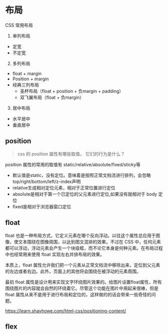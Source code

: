 # 布局

CSS 常用布局

1. 单列布局
  - 定宽
  - 不定宽
2. 多列布局
  - float + margin
  - Position + margin
  - 经典三列布局
    - 圣杯布局（float + position + 负margin + padding）
    - 双飞翼布局（float + 负margin）
3. 居中布局
  - 水平居中
  - 垂直居中



## position

> css 的 position 属性有哪些取值， 它们的行为是什么？

position 属性的常用的取值有 static/relative/absolute/fixed/sticky等
- 默认值是static，没有定位。意味着是按照正常文档流进行排列，会忽略top/right/bottom/left/z-index声明
- relative生成相对定位元素，相对于正常位置进行定位
- absolute是相对于第一个已定位的父元素进行定位,如果没有就相对于 body 定位
- fixed是相对于浏览器窗口定位

## float

float 也是一种布局方式，它定义元素在哪个反向浮动。以往这个属性总应用于图像，使文本围绕在图像周围，以达到图文混排的效果。不过在 CSS 中，任何元素都可以浮动，浮动元素会产生一个块级框，而不论它本身是何种元素。在布局过程中也经常用来使用 float 实现左右并排布局的效果。

本质上，float 属性允许我们把一个元素从正常文档流中移除出来，定位到父元素的左边或者右边。此外，页面上的其他将会围绕在被浮动的元素周围。

最初 float 属性是设计用来实现文字环绕图片效果的。给图片设置float属性，所有围绕图片的内容就会自然的环绕着它。尽管这个功能在图片中用起来很棒，但是 float 属性从来不是用于进行布局和定位的，这样做的的话会带来一些奇怪的问题。

https://learn.shayhowe.com/html-css/positioning-content/

## flex
